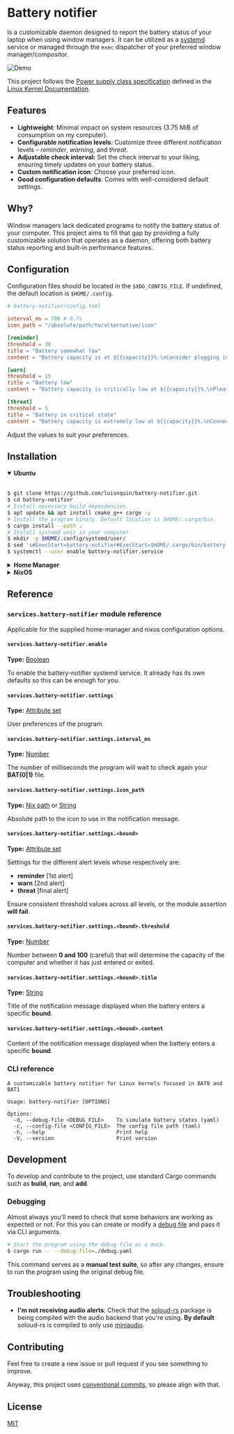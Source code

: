 
# Battery notifier

Is a customizable daemon designed to report the battery status of your laptop when using window managers. It can be utilized as a [systemd](https://wiki.archlinux.org/title/systemd) service or managed through the `exec` dispatcher of your preferred window manager/compositor.

![Demo](./.github/assets/demo.gif)

This project follows the [Power supply class specification](https://docs.kernel.org/power/power_supply_class.html#attributes-properties-detailed) defined in the [Linux Kernel Documentation](https://docs.kernel.org/).

## Features

- **Lightweight**: Minimal impact on system resources (3.75 MiB of consumption on my computer).
- **Configurable notification levels**: Customize three different notification levels – *reminder*, *warning*, and *threat*.
- **Adjustable check interval:** Set the check interval to your liking, ensuring timely updates on your battery status.
- **Custom notification icon**: Choose your preferred icon.
- **Good configuration defaults**: Comes with well-considered default settings.

## Why?

Window managers lack dedicated programs to notify the battery status of your computer. This project aims to fill that gap by providing a fully customizable solution that operates as a daemon, offering both battery status reporting and built-in performance features.

## Configuration

Configuration files should be located in the `$XDG_CONFIG_FILE`. If undefined, the default location is `$HOME/.config`.

```toml
# battery-notifier/config.toml

interval_ms = 700 # 0.7s
icon_path = "/absolute/path/to/alternative/icon"

[reminder]
threshold = 30
title = "Battery somewhat low"
content = "Battery capacity is at ${{capacity}}%.\nConsider plugging in your laptop to avoid running out of power."

[warn]
threshold = 15
title = "Battery low"
content = "Battery capacity is critically low at ${{capacity}}%.\nPlease plug in your laptop."

[threat]
threshold = 5
title = "Battery in critical state"
content = "Battery capacity is extremely low at ${{capacity}}%.\nConnect your laptop to a power source urgently to prevent data loss and unexpected shutdown."
```

Adjust the values to suit your preferences.

## Installation

<details open>
<summary><b>Ubuntu</b></summary>
<br>

```sh
$ git clone https://github.com/luisnquin/battery-notifier.git
$ cd battery-notifier
# Install necessary build dependencies.
$ apt update && apt install cmake g++ cargo -y
# Install the program binary. Default location is $HOME/.cargo/bin.
$ cargo install --path .
# Install systemd unit in your computer
$ mkdir -p $HOME/.config/systemd/user/
$ sed 's#ExecStart=battery-notifier#ExecStart=$HOME/.cargo/bin/battery-notifier#' systemd/battery-notifier.service > "$HOME/.config/systemd/user/battery-notifier.service"
$ systemctl --user enable battery-notifier.service
```

</details>

<details>
<summary><b>Home Manager</b/></summary>

If you use [Home Manager](https://github.com/nix-community/home-manager) to manage your user environment, integrating the battery notifier into your configuration is straightforward.

```nix
# flake.nix
{
  inputs = {
    nixpkgs.url = "nixpkgs/nixos-unstable";
    home-manager = {
      url = "github:nix-community/home-manager";
      inputs.nixpkgs.follows = "nixpkgs";
    };
    battery-notifier = {
      url = "github:luisnquin/battery-notifier";
      inputs.nixpkgs.follows = "nixpkgs";
    };
  };

  outputs = {
    self,
    home-manager,
    battery-notifier,
    nixpkgs,
    ...
  }: let
    system = "x86_64-linux";
    username = "xyz";

    pkgs = import nixpkgs {inherit system;};
  in {
    homeConfigurations.${username} = home-manager.lib.homeManagerConfiguration {
      inherit pkgs;

      modules = [
        battery-notifier.homeManagerModule.default
        {
          services.battery-notifier = {
            enable = true;
            settings = {
              icon_path = ../assets/icons/battery-notifier.png; # Nix path
              interval_ms = 700;
              reminder = {threshold = 30;};
              threat = {threshold = 5;};
              warn = {threshold = 15;};
            };
          };
        }
      ];
    };
  };
}
```

</details>

<details>
<summary><b>NixOS</b/></summary>

```nix
# flake.nix
{
  inputs = {
    nixpkgs.url = "nixpkgs/nixos-unstable";
    battery-notifier = {
      url = "github:luisnquin/battery-notifier";
      inputs.nixpkgs.follows = "nixpkgs";
    };
  };

  outputs = {
    self,
    battery-notifier,
    nixpkgs,
    ...
  }: let
    system = "x86_64-linux";
    hostname = "nixos";

    pkgs = import nixpkgs {inherit system;};
  in {
    nixosConfigurations."${hostname}" = nixpkgs.lib.nixosSystem {
      inherit pkgs;

      modules = [
        battery-notifier.nixosModules.default
        {
          services.battery-notifier = {
            enable = true;
            settings = {
              icon_path = ../assets/icons/battery-notifier.png; # Nix path
              interval_ms = 700;
              reminder = {threshold = 30;};
              threat = {threshold = 5;};
              warn = {threshold = 15;};
            };
          };
        }
      ];
    };
  };
}
```

</details>

## Reference

### `services.battery-notifier` module reference

Applicable for the supplied home-manager and nixos configuration options.

#### `services.battery-notifier.enable`

**Type:** [Boolean](https://nixos.org/manual/nix/stable/language/values#type-boolean)

To enable the battery-notifier systemd service. It already has its own defaults so this can be enough for you.

#### `services.battery-notifier.settings`

**Type:** [Attribute set](https://nixos.org/manual/nix/stable/language/values#attribute-set)

User preferences of the program.

#### `services.battery-notifier.settings.interval_ms`

**Type:** [Number](https://nixos.org/manual/nix/stable/language/values#type-number)

The number of milliseconds the program will wait to check again your **BAT(0|1)** file.

#### `services.battery-notifier.settings.icon_path`

**Type:** [Nix path](https://nixos.org/manual/nix/stable/language/values#type-path) or [String](https://nixos.org/manual/nix/stable/language/values#type-string)

Absolute path to the icon to use in the notification message.

#### `services.battery-notifier.settings.<bound>`

**Type:** [Attribute set](https://nixos.org/manual/nix/stable/language/values#attribute-set)

Settings for the different alert levels whose respectively are:

- **reminder** [1st alert]
- **warn** [2nd alert]
- **threat** [final alert]

Ensure consistent threshold values across all levels, or the module assertion **will fail**.

#### `services.battery-notifier.settings.<bound>.threshold`

**Type:** [Number](https://nixos.org/manual/nix/stable/language/values#type-number)

Number between **0 and 100** (careful) that will determine the capacity of the computer and whether it has just entered or exited.

#### `services.battery-notifier.settings.<bound>.title`

**Type:** [String](https://nixos.org/manual/nix/stable/language/values#type-string)

Title of the notification message displayed when the battery enters a specific **bound**.

#### `services.battery-notifier.settings.<bound>.content`

Content of the notification message displayed when the battery enters a specific **bound**.

### CLI reference

```text
A customizable battery notifier for Linux kernels focused in BAT0 and BAT1

Usage: battery-notifier [OPTIONS]

Options:
  -d, --debug-file <DEBUG_FILE>    To simulate battery states (yaml)
  -c, --config-file <CONFIG_FILE>  The config file path (toml)
  -h, --help                       Print help
  -V, --version                    Print version
```

## Development

To develop and contribute to the project, use standard Cargo commands such as **build**, **run**, and **add**.

### Debugging

Almost always you'll need to check that some behaviors are working as expected or not.
For this you can create or modify a [debug file](./debug.yaml) and pass it via CLI arguments.

```sh
# Start the program using the debug file as a mock.
$ cargo run -- --debug-file=./debug.yaml
```

This command serves as a **manual test suite**, so after any changes, ensure to run the program using the original debug file.

## Troubleshooting

- **I'm not receiving audio alerts**: Check that the [soloud-rs](https://github.com/MoAlyousef/soloud-rs?tab=readme-ov-file#backends) package is being compiled with the
audio backend that you're using. **By default** soloud-rs is compiled to only use [miniaudio](https://miniaud.io/).

## Contributing

Feel free to create a new issue or pull request if you see something to improve.

Anyway, this project uses [conventional commits](https://www.conventionalcommits.org/en/v1.0.0/), so please align with that.

## License

[MIT](./.github/LICENSE)
